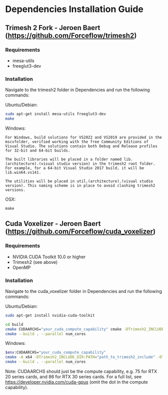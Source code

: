 # Dependencies Installation Guide

## Trimesh 2 Fork - Jeroen Baert (https://github.com/Forceflow/trimesh2)

### Requirements

- mesa-utils
- freeglut3-dev

### Installation

Navigate to the trimesh2 folder in Dependencies and run the following commands:

Ubuntu/Debian:
```bash
sudo apt-get install mesa-utils freeglut3-dev
make
```

Windows:
```
For Windows, build solutions for VS2022 and VS2019 are provided in the mscvfolder, verified working with the free Community Editions of Visual Studio. The solutions contain both Debug and Release profiles for 32-bit and 64-bit builds.

The built libraries will be placed in a folder named lib.(architecture).(visual studio version) in the trimesh2 root folder. For example, for a 64-bit Visual Studio 2017 build, it will be lib.win64.vs141. 

The utilities will be placed in util.(architecture).(visual studio version). This naming scheme is in place to avoid clashing trimesh2 versions.
```

OSX:
```
make
```

## Cuda Voxelizer - Jeroen Baert (https://github.com/Forceflow/cuda_voxelizer)

### Requirements

- NVIDIA CUDA Toolkit 10.0 or higher
- Trimesh2 (see above)
- OpenMP

### Installation

Navigate to the cuda_voxelizer folder in Dependencies and run the following commands:

Ubuntu/Debian:

```bash
sudo apt-get install nvidia-cuda-toolkit

cd build
cmake CUDAARCHS="your_cuda_compute_capability" cmake -DTrimesh2_INCLUDE_DIR:PATH="path_to_trimesh2_include" -DTrimesh2_LINK_DIR:PATH="path_to_trimesh2_library_dir" -DCUDA_ARCH:STRING="your_cuda_compute_capability" ..
cmake --build . --parallel num_cores
```

Windows:
```bash
$env:CUDAARCHS="your_cuda_compute_capability"
cmake -A x64 -DTrimesh2_INCLUDE_DIR:PATH="path_to_trimesh2_include" -DTrimesh2_LINK_DIR:PATH="path_to_trimesh2_library_dir" ..
cmake --build . --parallel num_cores
```

Note: CUDAARCHS should just be the compute capability, e.g. 75 for RTX 20 series cards, and 86 for RTX 30 series cards. For a full list, see https://developer.nvidia.com/cuda-gpus (omit the dot in the compute capability).
